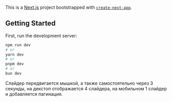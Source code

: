 This is a [Next.js](https://nextjs.org) project bootstrapped with [`create-next-app`](https://nextjs.org/docs/app/api-reference/cli/create-next-app).

## Getting Started

First, run the development server:

```bash
npm run dev
# or
yarn dev
# or
pnpm dev
# or
bun dev
```

Слайдер передвигается мышкой, а также самостоятельно через 3 секунды, на декстоп отображается 4 слайдера, на мобильном 1 слайдер и добавляется пагинация.
